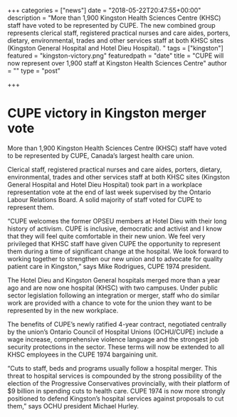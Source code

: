 +++
categories = ["news"]
date = "2018-05-22T20:47:55+00:00"
description = "More than 1,900 Kingston Health Sciences Centre (KHSC) staff have voted to be represented by CUPE. The new combined group represents clerical staff, registered practical nurses and care aides, porters, dietary, environmental, trades and other services staff at both KHSC sites (Kingston General Hospital and Hotel Dieu Hospital). "
tags = ["kingston"]
featured = "kingston-victory.png"
featuredpath = "date"
title = "CUPE will now represent over 1,900 staff at Kingston Health Sciences Centre"
author = ""
type = "post"

+++

# CUPE victory in Kingston merger vote

More than 1,900 Kingston Health Sciences Centre (KHSC) staff have voted to be represented by CUPE, Canada’s largest health care union.

Clerical staff, registered practical nurses and care aides, porters,  dietary, environmental, trades and other services staff at both KHSC  sites (Kingston General Hospital and Hotel Dieu Hospital) took part in a  workplace representation vote at the end of last week supervised by the  Ontario Labour Relations Board. A solid majority of staff voted for CUPE to represent them.

“CUPE welcomes the former OPSEU members at Hotel Dieu with their long history of activism. CUPE  is inclusive, democratic and activist and I know that they will feel  quite comfortable in their new union. We feel very privileged that KHSC staff have given CUPE  the opportunity to represent them during a time of significant change  at the hospital. We look forward to working together to strengthen our  new union and to advocate for quality patient care in Kingston,” says  Mike Rodrigues, CUPE 1974 president.

The Hotel Dieu and Kingston General hospitals merged more than a year ago and are now one hospital (KHSC)  with two campuses. Under public sector legislation following an  integration or merger, staff who do similar work are provided with a  chance to vote for the union they want to be represented by in the  new workplace. 

The benefits of CUPE’s newly ratified 4-year contract, negotiated centrally by the union’s Ontario Council of Hospital Unions (OCHU/CUPE)  include a wage increase, comprehensive violence language and the  strongest job security protections in the sector. These terms will now  be extended to all KHSC employees in the CUPE 1974 bargaining unit.

“Cuts to staff, beds and programs usually follow a hospital merger.  This threat to hospital services is compounded by the strong possibility  of the election of the Progressive Conservatives provincially, with  their platform of $9 billion in spending cuts to health care. CUPE 1974 is now more strongly positioned to defend Kingston’s hospital services against proposals to cut them,” says OCHU president Michael Hurley.

